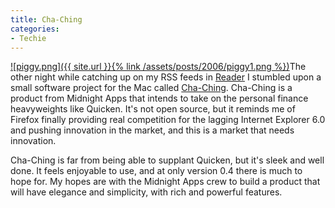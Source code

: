```yaml
---
title: Cha-Ching
categories:
- Techie
---
```


[![piggy.png]({{ site.url }}{% link /assets/posts/2006/piggy1.png %})](http://www.midnightapps.com/chaching/)The other night while catching up on my RSS feeds in [Reader](http://reader.google.com/) I stumbled upon a small software project for the Mac called [Cha-Ching](http://www.midnightapps.com/chaching/). Cha-Ching is a product from Midnight Apps that intends to take on the personal finance heavyweights like Quicken. It's not open source, but it reminds me of Firefox finally providing real competition for the lagging Internet Explorer 6.0 and pushing innovation in the market, and this is a market that needs innovation.

Cha-Ching is far from being able to supplant Quicken, but it's sleek and well done. It feels enjoyable to use, and at only version 0.4 there is much to hope for. My hopes are with the Midnight Apps crew to build a product that will have elegance and simplicity, with rich and powerful features.
